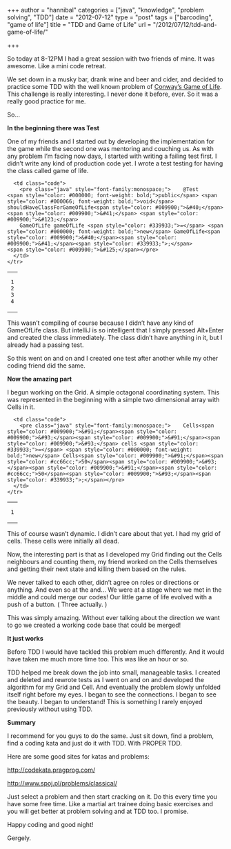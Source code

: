 +++
author = "hannibal"
categories = ["java", "knowledge", "problem solving", "TDD"]
date = "2012-07-12"
type = "post"
tags = ["barcoding", "game of life"]
title = "TDD and Game of Life"
url = "/2012/07/12/tdd-and-game-of-life/"

+++

So today at 8-12PM I had a great session with two friends of mine. It was awesome. Like a mini code retreat.

We set down in a musky bar, drank wine and beer and cider, and decided to practice some TDD with the well known problem of <a href="http://en.wikipedia.org/wiki/Conway's_Game_of_Life" target="_blank">Conway&#8217;s Game of Life</a>. This challenge is really interesting. I never done it before, ever. So it was a really good practice for me. 

So&#8230;

**In the beginning there was Test**

One of my friends and I started out by developing the implementation for the game while the second one was mentoring and couching us. As with any problem I&#8217;m facing now days, I started with writing a failing test first. I didn&#8217;t write any kind of production code yet. I wrote a test testing for having the class called game of life.

<div class="wp_syntax">
  <table>
    <tr>
      <td class="line_numbers">
        <pre>1
2
3
4
</pre>
      </td>
      
      <td class="code">
        <pre class="java" style="font-family:monospace;">    @Test
    <span style="color: #000000; font-weight: bold;">public</span> <span style="color: #000066; font-weight: bold;">void</span> shouldHaveClassForGameOfLife<span style="color: #009900;">&#40;</span><span style="color: #009900;">&#41;</span> <span style="color: #009900;">&#123;</span>
        GameOfLife gameOfLife <span style="color: #339933;">=</span> <span style="color: #000000; font-weight: bold;">new</span> GameOfLife<span style="color: #009900;">&#40;</span><span style="color: #009900;">&#41;</span><span style="color: #339933;">;</span>
    <span style="color: #009900;">&#125;</span></pre>
      </td>
    </tr>
  </table>
</div>

This wasn&#8217;t compiling of course because I didn&#8217;t have any kind of GameOfLife class. But intelliJ is so intelligent that I simply pressed Alt+Enter and created the class immediately. The class didn&#8217;t have anything in it, but I already had a passing test. 

So this went on and on and I created one test after another while my other coding friend did the same. 

**Now the amazing part**

I begun working on the Grid. A simple octagonal coordinating system. This was represented in the beginning with a simple two dimensional array with Cells in it.

<div class="wp_syntax">
  <table>
    <tr>
      <td class="line_numbers">
        <pre>1
</pre>
      </td>
      
      <td class="code">
        <pre class="java" style="font-family:monospace;">    Cells<span style="color: #009900;">&#91;</span><span style="color: #009900;">&#93;</span><span style="color: #009900;">&#91;</span><span style="color: #009900;">&#93;</span> cells <span style="color: #339933;">=</span> <span style="color: #000000; font-weight: bold;">new</span> Cells<span style="color: #009900;">&#91;</span><span style="color: #cc66cc;">50</span><span style="color: #009900;">&#93;</span><span style="color: #009900;">&#91;</span><span style="color: #cc66cc;">50</span><span style="color: #009900;">&#93;</span><span style="color: #339933;">;</span></pre>
      </td>
    </tr>
  </table>
</div>

This of course wasn&#8217;t dynamic. I didn&#8217;t care about that yet. I had my grid of cells. These cells were initially all dead. 

Now, the interesting part is that as I developed my Grid finding out the Cells neighbours and counting them, my friend worked on the Cells themselves and getting their next state and killing them based on the rules. 

We never talked to each other, didn&#8217;t agree on roles or directions or anything. And even so at the and&#8230; We were at a stage where we met in the middle and could merge our codes! Our little game of life evolved with a push of a button. ( Three actually. )

This was simply amazing. Without ever talking about the direction we want to go we created a working code base that could be merged! 

**It just works**

Before TDD I would have tackled this problem much differently. And it would have taken me much more time too. This was like an hour or so.

TDD helped me break down the job into small, manageable tasks. I created and deleted and rewrote tests as I went on and on and developed the algorithm for my Grid and Cell. And eventually the problem slowly unfolded itself right before my eyes. I began to see the connections. I began to see the beauty. I began to understand! This is something I rarely enjoyed previously without using TDD. 

**Summary**

I recommend for you guys to do the same. Just sit down, find a problem, find a coding kata and just do it with TDD. With PROPER TDD.

Here are some good sites for katas and problems:
  
<a href="http://codekata.pragprog.com/" target="_blank">http://codekata.pragprog.com/</a>
  
<a href="http://www.spoj.pl/problems/classical/" target="_blank">http://www.spoj.pl/problems/classical/</a>

Just select a problem and then start cracking on it. Do this every time you have some free time. Like a martial art trainee doing basic exercises and you will get better at problem solving and at TDD too. I promise.

Happy coding and good night!
  
Gergely.